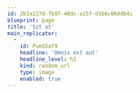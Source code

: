```yaml
---
id: 2b3a227d-7b97-40dc-a15f-d166c064db4c
blueprint: page
title: 'Sit ut'
main_replicator:
  -
    id: PueG5aY9
    headline: 'Omnis est aut'
    headline_level: h2
    kind: random_url
    type: image
    enabled: true
---
```

